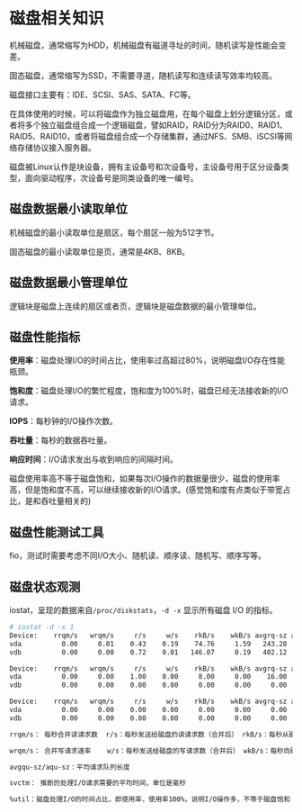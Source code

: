 <!-- toc -->
# 磁盘相关知识

机械磁盘，通常缩写为HDD，机械磁盘有磁道寻址的时间，随机读写是性能会变差。

固态磁盘，通常缩写为SSD，不需要寻道，随机读写和连续读写效率均较高。

磁盘接口主要有：IDE、SCSI、SAS、SATA、FC等。

在具体使用的时候，可以将磁盘作为独立磁盘用，在每个磁盘上划分逻辑分区，或者将多个独立磁盘组合成一个逻辑磁盘，譬如RAID，RAID分为RAID0、RAID1、RAID5、RAID10，或者将磁盘组合成一个存储集群，通过NFS、SMB、iSCSI等网络存储协议接入服务器。

磁盘被Linux认作是块设备，拥有主设备号和次设备号，主设备号用于区分设备类型，面向驱动程序，次设备号是同类设备的唯一编号。

## 磁盘数据最小读取单位

机械磁盘的最小读取单位是扇区，每个扇区一般为512字节。

固态磁盘的最小读取单位是页，通常是4KB、8KB。

## 磁盘数据最小管理单位

逻辑块是磁盘上连续的扇区或者页，逻辑块是磁盘数据的最小管理单位。

## 磁盘性能指标

**使用率**：磁盘处理I/O的时间占比，使用率过高超过80%，说明磁盘I/O存在性能瓶颈。

**饱和度**：磁盘处理I/O的繁忙程度，饱和度为100%时，磁盘已经无法接收新的I/O请求。

**IOPS**：每秒钟的I/O操作次数。

**吞吐量**：每秒的数据吞吐量。

**响应时间**：I/O请求发出与收到响应的间隔时间。

磁盘使用率高不等于磁盘饱和，如果每次I/O操作的数据量很少，磁盘的使用率高，但是饱和度不高，可以继续接收新的I/O请求。(感觉饱和度有点类似于带宽占比，是和吞吐量相关的)

## 磁盘性能测试工具

fio，测试时需要考虑不同I/O大小、随机读、顺序读、随机写、顺序写等。

## 磁盘状态观测

iostat，呈现的数据来自`/proc/diskstats`，`-d -x` 显示所有磁盘 I/O 的指标。

```sh
# iostat -d -x 1
Device:    rrqm/s   wrqm/s     r/s     w/s    rkB/s    wkB/s avgrq-sz avgqu-sz   await r_await w_await  svctm  %util
vda          0.00     0.01    0.43    0.19    74.76     1.59   243.28     0.06    4.63    1.67   11.27  97.45   6.12
vdb          0.00     0.00    0.72    0.01   146.07     0.19   402.12     0.00    1.43    1.26   11.25   0.15   0.01

Device:    rrqm/s   wrqm/s     r/s     w/s    rkB/s    wkB/s avgrq-sz avgqu-sz   await r_await w_await  svctm  %util
vda          0.00     0.00    1.00    0.00     8.00     0.00    16.00     0.00    4.00    4.00    0.00   4.00   0.40
vdb          0.00     0.00    0.00    0.00     0.00     0.00     0.00     0.00    0.00    0.00    0.00   0.00   0.00

Device:    rrqm/s   wrqm/s     r/s     w/s    rkB/s    wkB/s avgrq-sz avgqu-sz   await r_await w_await  svctm  %util
vda          0.00     0.00    0.00    0.00     0.00     0.00     0.00     0.00    0.00    0.00    0.00   0.00   0.00
vdb          0.00     0.00    0.00    0.00     0.00     0.00     0.00     0.00    0.00    0.00    0.00   0.00   0.00
```

```txt
rrqm/s： 每秒合并读请求数  r/s：每秒发送给磁盘的读请求数（合并后） rkB/s：每秒从磁盘读取的数据量，单位KB   r_await： 读响应时间

wrqm/s： 合并写请求速率    w/s：每秒发送给磁盘的写请求数（合并后） wkB/s：每秒向磁盘写入的数据量，单位KB   w_await：写响应时间

avgqu-sz/aqu-sz：平均请求队列长度

svctm： 推断的处理I/O请求需要的平均时间，单位是毫秒

%util：磁盘处理I/O的时间占比，即使用率，使用率100%，说明I/O操作多，不等于磁盘饱和
```
